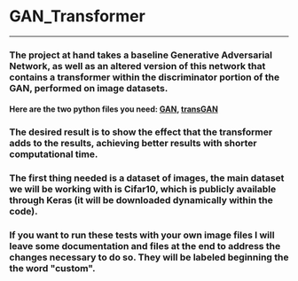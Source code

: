 # GAN_Transformer
---


### The project at hand takes a baseline Generative Adversarial Network, as well as an altered version of this network that contains a transformer within the discriminator portion of the GAN, performed on image datasets. 

#### Here are the two python files you need: [GAN](gan.py), [transGAN](transGAN.py)

### The desired result is to show the effect that the transformer adds to the results, achieving better results with shorter computational time.

### The first thing needed is a dataset of images, the main dataset we will be working with is Cifar10, which is publicly available through Keras (it will be downloaded dynamically within the code). 

### If you want to run these tests with your own image files I will leave some documentation and files at the end to address the changes necessary to do so. They will be labeled beginning the the word "custom".
